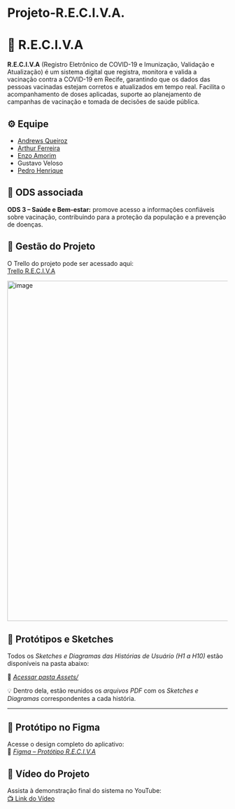 # Projeto-R.E.C.I.V.A.

# 🔎 R.E.C.I.V.A

**R.E.C.I.V.A** (Registro Eletrônico de COVID-19 e Imunização, Validação e Atualização) é um sistema digital que registra, monitora e valida a vacinação contra a COVID-19 em Recife, garantindo que os dados das pessoas vacinadas estejam corretos e atualizados em tempo real. Facilita o acompanhamento de doses aplicadas, suporte ao planejamento de campanhas de vacinação e tomada de decisões de saúde pública.

## ⚙️ Equipe
- [Andrews Queiroz](https://github.com/4ndrewss)  
- [Arthur Ferreira](https://github.com/ArchangelLoer)
- [Enzo Amorim](https://github.com/ENZOBRS)
- Gustavo Veloso  
- [Pedro Henrique](https://github.com/Pedrohcs13)  

## 📝 ODS associada
**ODS 3 – Saúde e Bem-estar:** promove acesso a informações confiáveis sobre vacinação, contribuindo para a proteção da população e a prevenção de doenças.

## 🔗 Gestão do Projeto
O Trello do projeto pode ser acessado aqui:  
[Trello R.E.C.I.V.A](https://trello.com/invite/b/68bf2a668986ef0ee21f37c8/ATTI4038979d588ed85549663fec47b5937b86FF9505/reciva)

<img width="1860" height="776" alt="image" src="https://github.com/user-attachments/assets/713e4f86-f9f8-4d7d-9b15-7959311052c0" />

## 🎨 Protótipos e Sketches
Todos os *Sketches e Diagramas das Histórias de Usuário (H1 a H10)* estão disponíveis na pasta abaixo:

📁 [*Acessar pasta Assets/*](./Assets)

💡 Dentro dela, estão reunidos os *arquivos PDF* com os *Sketches e Diagramas* correspondentes a cada história.

---

## 🧠 Protótipo no Figma
Acesse o design completo do aplicativo:  
🎨 [*Figma – Protótipo R.E.C.I.V.A*](https://www.figma.com/design/KvYLXftTZRsL4tAPLq8a6k/R.E.C.I.V.A.?node-id=0-1&t=JS3v2iQHZIeAdpFI-1)

## 🎥 Vídeo do Projeto
Assista à demonstração final do sistema no YouTube:  
[📺 Link do Vídeo](https://youtu.be/orwTPYinUDY)



